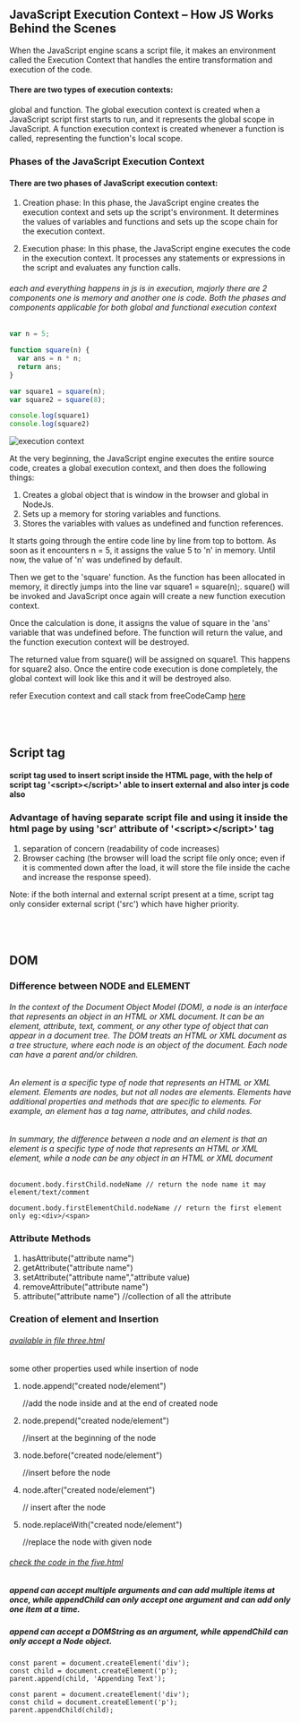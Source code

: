 
## JavaScript Execution Context – How JS Works Behind the Scenes

When the JavaScript engine scans a script file, it makes an environment called the Execution Context that handles the entire transformation and execution of the code.

#### There are two types of execution contexts: 
global and function. The global execution context is created when a JavaScript script first starts to run, and it represents the global scope in JavaScript. A function execution context is created whenever a function is called, representing the function's local scope.

### Phases of the JavaScript Execution Context
#### There are two phases of JavaScript execution context:

1. Creation phase: In this phase, the JavaScript engine creates the execution context and sets up the script's environment. It determines the values of variables and functions and sets up the scope chain for the execution context.

2. Execution phase: In this phase, the JavaScript engine executes the code in the execution context. It processes any statements or expressions in the script and evaluates any function calls.



###### each and everything happens in js is in execution, majorly there are 2 components one is memory and another one is code. Both the phases and components applicable for both global and functional execution context



```js
var n = 5;

function square(n) {
  var ans = n * n;
  return ans;
}

var square1 = square(n);
var square2 = square(8);  

console.log(square1)
console.log(square2)
```

![execution context](https://github.com/MuraliAirody/JavaScript_Learning_series/assets/71452201/d2d502ff-155b-486c-875f-e08785497cc0)

At the very beginning, the JavaScript engine executes the entire source code, creates a global execution context, and then does the following things:

1. Creates a global object that is window in the browser and global in NodeJs.
2. Sets up a memory for storing variables and functions.
3. Stores the variables with values as undefined and function references.

It starts going through the entire code line by line from top to bottom. As soon as it encounters n = 5, it assigns the value 5 to 'n' in memory. Until now, the value of 'n' was undefined by default.

Then we get to the 'square' function. As the function has been allocated in memory, it directly jumps into the line var square1 = square(n);. square() will be invoked and JavaScript once again will create a new function execution context.

Once the calculation is done, it assigns the value of square in the 'ans' variable that was undefined before. The function will return the value, and the function execution context will be destroyed.

The returned value from square() will be assigned on square1. This happens for square2 also. Once the entire code execution is done completely, the global context will look like this and it will be destroyed also.

refer Execution context and call stack from freeCodeCamp [here](https://www.freecodecamp.org/news/how-javascript-works-behind-the-scene-javascript-execution-context/)
<br>
<br>
<br>
<br>

## Script tag

#### script tag used to insert script inside the HTML page, with the help of script tag '\<script>\</script>' able to insert external and also inter js code also 

### Advantage of having separate script file and using it inside the html page by using 'scr' attribute of '\<script>\</script>' tag

1. separation of concern (readability of code increases)
2. Browser caching (the browser will load the script file only once; even if it is commented down after the load, it will store the file inside the cache and increase the response speed).

Note: if the both internal and external script present at a time, script tag only consider external script ('src') which have higher priority.
<br>
<br>
<br>
<br>

## DOM

### Difference between NODE and ELEMENT

###### In the context of the Document Object Model (DOM), a node is an interface that represents an object in an HTML or XML document. It can be an element, attribute, text, comment, or any other type of object that can appear in a document tree. The DOM treats an HTML or XML document as a tree structure, where each node is an object of the document. Each node can have a parent and/or children.

###### An element is a specific type of node that represents an HTML or XML element. Elements are nodes, but not all nodes are elements. Elements have additional properties and methods that are specific to elements. For example, an element has a tag name, attributes, and child nodes.

###### In summary, the difference between a node and an element is that an element is a specific type of node that represents an HTML or XML element, while a node can be any object in an HTML or XML document


```
document.body.firstChild.nodeName // return the node name it may element/text/comment

document.body.firstElementChild.nodeName // return the first element only eg:<div>/<span>
```

### Attribute Methods

1. hasAttribute("attribute name")
2. getAttribute("attribute name")
3. setAttribute("attribute name","attribute value)
4. removeAttribute("attribute name")
5. attribute("attribute name") //collection of all the attribute


### Creation of element and Insertion

###### [available in file three.html](https://github.com/MuraliAirody/JavaScript_Learning_series/blob/main/06_DOM/three.html)


some other properties used while insertion of node 

1. node.append("created node/element")
   
   //add the node inside and at the end of created node
2. node.prepend("created node/element")

   //insert at the beginning of the node

3. node.before("created node/element")
   
   //insert before the node
4. node.after("created node/element")

   // insert after the node

5. node.replaceWith("created node/element") 

   //replace the node with given node  

###### [check the code in the five.html](https://github.com/MuraliAirody/JavaScript_Learning_series/blob/main/06_DOM/five.html)

##### append can accept multiple arguments and can add multiple items at once, while appendChild can only accept one argument and can add only one item at a time.
##### append can accept a DOMString as an argument, while appendChild can only accept a Node object.
```
const parent = document.createElement('div');
const child = document.createElement('p');
parent.append(child, 'Appending Text');

const parent = document.createElement('div');
const child = document.createElement('p');
parent.appendChild(child);

```